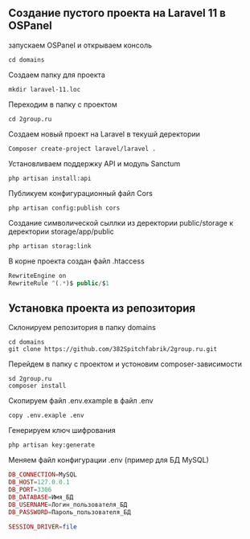 ## Создание пустого проекта на Laravel 11 в OSPanel
запускаем OSPanel и открываем консоль
```shell
cd domains
```
Создаем папку для проекта 
```shell
mkdir laravel-11.loc
 ```
Переходим в папку с проектом 
```shell
cd 2group.ru
```
Создаем новый проект на Laravel в текушй деректории 
```shell
Composer create-project laravel/laravel .
```
Установливаем поддержку API и модуль Sanctum
```Shell
php artisan install:api
```
Публикуем конфигурационный файл Cors
```Shell
php artisan config:publish cors
```
Создание символической сыллки из деректории 
public/storage к деректории storage/app/public
```Shell
php artisan storag:link
```
В корне проекта создан файл .htaccess
```php
RewriteEngine on
RewriteRule ^(.*)$ public/$1
```

 ## Установка проекта из репозитория 
Склонируем репозитория в папку domains
```Shell
cd domains
git clone https://github.com/382Spitchfabrik/2group.ru.git
```
Перейдем в папку с проектом и устоновим composer-зависимости 
```Shell
sd 2group.ru
composer install
```
Скопируем файл .env.example в файл .env 
```shell
copy .env.exaple .env
```
Генерируем ключ шифрования
```shell
php artisan key:generate
```
Меняем файл конфигурации .env (пример для БД MySQL)
```php
DB_CONNECTION=MySQL
DB_HOST=127.0.0.1
DB_PORT=3306
DB_DATABASE=Имя_БД
DB_USERNAME=Логин_пользователя_БД
DB_PASSWORD=Пароль_пользователя_БД

SESSION_DRIVER=file
```
